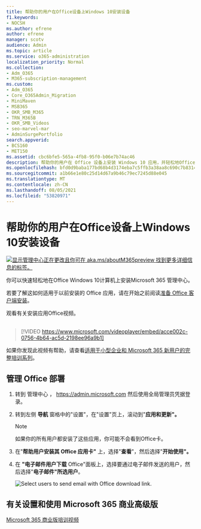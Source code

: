 ```yaml
---
title: 帮助你的用户在Office设备上Windows 10安装设备
f1.keywords:
- NOCSH
ms.author: efrene
author: efrene
manager: scotv
audience: Admin
ms.topic: article
ms.service: o365-administration
localization_priority: Normal
ms.collection:
- Adm_O365
- M365-subscription-management
ms.custom:
- Adm_O365
- Core_O365Admin_Migration
- MiniMaven
- MSB365
- OKR_SMB_M365
- TRN_M365B
- OKR_SMB_Videos
- seo-marvel-mar
- AdminSurgePortfolio
search.appverid:
- BCS160
- MET150
ms.assetid: cbc6bfe5-565a-4fb8-95f0-b06e7b74ac46
description: 帮助你的用户在 Office 设备上安装 Windows 10 应用，并轻松地Office Windows 10安装Microsoft 365 管理中心。
ms.openlocfilehash: bfd0d9baba177bd68b4d3174eba7c5ffb3a38aa8c690c7b8314e5b298bdbdfc1
ms.sourcegitcommit: a1b66e1e80c25d14d67a9b46c79ec7245d88e045
ms.translationtype: MT
ms.contentlocale: zh-CN
ms.lasthandoff: 08/05/2021
ms.locfileid: "53820971"
---
```

# <a name="help-your-users-install-office-on-windows-10-devices"></a>帮助你的用户在Office设备上Windows 10安装设备

[![显示管理中心正在更改且你可在 aka.ms/aboutM365preview 找到更多详细信息的标签。](../media/m365admincenterchanging.png)](/office365/admin/microsoft-365-admin-center-preview)

你可以快速轻松地在Office Windows 10计算机上安装Microsoft 365 管理中心。
  
若要了解这如何适用于以前安装的 Office 应用，请在开始之前阅读[准备 Office 客户端安装](prepare-for-office-client-deployment.md)。

观看有关安装应用Office视频。<br><br>

> [!VIDEO https://www.microsoft.com/videoplayer/embed/acce002c-0756-4b64-ac5d-2198ee96a9b1] 

如果你发现此视频有帮助，请查看[适用于小型企业和 Microsoft 365 新用户的完整培训系列](../business-video/index.yml)。

## <a name="manage-office-deployments"></a>管理 Office 部署

1. 转到 管理中心 ， <a href="https://go.microsoft.com/fwlink/p/?linkid=2024339" target="_blank">https://admin.microsoft.com</a> 然后使用全局管理员凭据登录。 

2. 转到左侧 **导航** 窗格中的"设置"，在"设置"页上，滚动到"**应用和更新"。**
    > [!NOTE]
    > 如果你的所有用户都安装了这些应用，你可能不会看到Office卡。
  
3. 在"**帮助用户安装其 Office 应用卡"** 上，选择"**查看**"，然后选择"**开始使用"。**
    
4. 在 **"电子邮件用户下载** Office"面板上，选择要通过电子邮件发送的用户，然后选择"**电子邮件"所选用户**。

   ![Select users to send email with Office download link.](../media/sendemailtousers.png)

## <a name="for-more-on-setting-up-and-using-microsoft-365-business-premium"></a>有关设置和使用 Microsoft 365 商业高级版

[Microsoft 365 商业版培训视频](../business-video/index.yml)